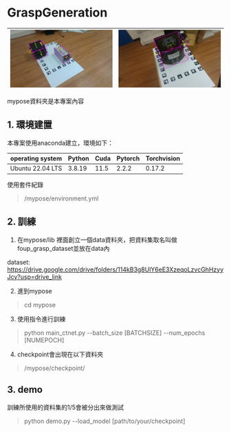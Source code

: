 # GraspGeneration


|![image](image/ALL_400.png) |![Docs](image/ALL_300.png )|
|-|-|

mypose資料夾是本專案內容

## 1. 環境建置
本專案使用anaconda建立，環境如下：


|operating system|Python|Cuda|Pytorch|Torchvision|
|---|---|---|---|---|
|Ubuntu 22.04 LTS|3.8.19|11.5|2.2.2|0.17.2|

使用套件紀錄
> /mypose/environment.yml 

## 2. 訓練
1. 在mypose/lib 裡面創立一個data資料夾，把資料集取名叫做foup_grasp_dataset並放在data內

dataset: https://drive.google.com/drive/folders/114kB3g8UlY6eE3XzeqoLzvcGhHzyyJcy?usp=drive_link

2. 進到mypose
> cd mypose

3. 使用指令進行訓練
> python main_ctnet.py --batch_size [BATCHSIZE] --num_epochs [NUMEPOCH]

4. checkpoint會出現在以下資料夾
>/mypose/checkpoint/

## 3. demo
訓練所使用的資料集的1/5會被分出來做測試
>python demo.py --load_model [path/to/your/checkpoint]